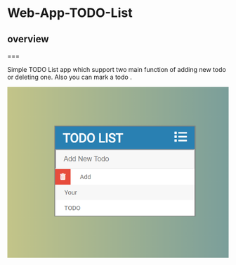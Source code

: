 # Web-App-TODO-List

## overview
===

Simple TODO List app which support two main function of adding new todo or deleting one.
Also you can mark a todo .

![](https://github.com/Sniryefet/Web-App-TODO-List/blob/master/TODO.PNG)
